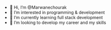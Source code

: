- 👋 Hi, I’m @Marwanechourak
- 👀 I’m interested in programming & development
- 🌱 I’m currently learning full stack development
- 💞️ I’m looking to develop my career and my skills 







